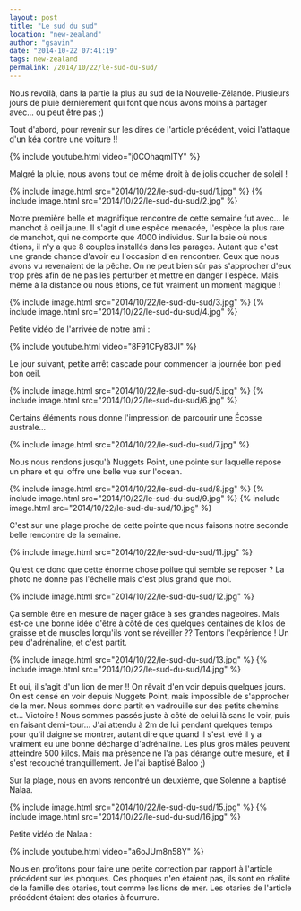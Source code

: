 ```yaml
---
layout: post
title: "Le sud du sud"
location: "new-zealand"
author: "gsavin"
date: "2014-10-22 07:41:19"
tags: new-zealand
permalink: /2014/10/22/le-sud-du-sud/
---
```

Nous revoilà, dans la partie la plus au sud de la Nouvelle-Zélande. Plusieurs jours de pluie dernièrement qui font que nous avons moins à partager avec... ou peut être pas ;)

Tout d'abord, pour revenir sur les dires de l'article précédent, voici l'attaque d'un kéa contre une voiture !!

{% include youtube.html video="j0COhaqmlTY" %}

Malgré la pluie, nous avons tout de même droit à de jolis coucher de soleil !

{% include image.html src="2014/10/22/le-sud-du-sud/1.jpg" %}
{% include image.html src="2014/10/22/le-sud-du-sud/2.jpg" %}

Notre première belle et magnifique rencontre de cette semaine fut avec... le manchot à oeil jaune. Il s'agit d'une espèce menacée, l'espèce la plus rare de manchot, qui ne comporte que 4000 individus. Sur la baie où nous étions, il n'y a que 8 couples installés dans les parages. Autant que c'est une grande chance d'avoir eu l'occasion d'en rencontrer. Ceux que nous avons vu revenaient de la pêche. On ne peut bien sûr pas s'approcher d'eux trop près afin de ne pas les perturber et mettre en danger l'espèce. Mais même à la distance où nous étions, ce fût vraiment un moment magique !

{% include image.html src="2014/10/22/le-sud-du-sud/3.jpg" %}
{% include image.html src="2014/10/22/le-sud-du-sud/4.jpg" %}

Petite vidéo de l'arrivée de notre ami :

{% include youtube.html video="8F91CFy83JI" %}

Le jour suivant, petite arrêt cascade pour commencer la journée bon pied bon oeil.

{% include image.html src="2014/10/22/le-sud-du-sud/5.jpg" %}
{% include image.html src="2014/10/22/le-sud-du-sud/6.jpg" %}

Certains éléments nous donne l'impression de parcourir une Écosse australe...

{% include image.html src="2014/10/22/le-sud-du-sud/7.jpg" %}

Nous nous rendons jusqu'à Nuggets Point, une pointe sur laquelle repose un phare et qui offre une belle vue sur l'ocean.

{% include image.html src="2014/10/22/le-sud-du-sud/8.jpg" %}
{% include image.html src="2014/10/22/le-sud-du-sud/9.jpg" %}
{% include image.html src="2014/10/22/le-sud-du-sud/10.jpg" %}

C'est sur une plage proche de cette pointe que nous faisons notre seconde belle rencontre de la semaine.

{% include image.html src="2014/10/22/le-sud-du-sud/11.jpg" %}

Qu'est ce donc que cette énorme chose poilue qui semble se reposer ? La photo ne donne pas l'échelle mais c'est plus grand que moi.

{% include image.html src="2014/10/22/le-sud-du-sud/12.jpg" %}

Ça semble être en mesure de nager grâce à ses grandes nageoires. Mais est-ce une bonne idée d'être à côté de ces quelques centaines de kilos de graisse et de muscles lorqu'ils vont se réveiller ?? Tentons l'expérience ! Un peu d'adrénaline, et c'est partit.

{% include image.html src="2014/10/22/le-sud-du-sud/13.jpg" %}
{% include image.html src="2014/10/22/le-sud-du-sud/14.jpg" %}

Et oui, il s'agit d'un lion de mer !! On rêvait d'en voir depuis quelques jours. On est censé en voir depuis Nuggets Point, mais impossible de s'approcher de la mer. Nous sommes donc partit en vadrouille sur des petits chemins et... Victoire ! Nous sommes passés juste à côté de celui là sans le voir, puis en faisant demi-tour... J'ai attendu à 2m de lui pendant quelques temps pour qu'il daigne se montrer, autant dire que quand il s'est levé il y a vraiment eu une bonne décharge d'adrénaline. Les plus gros mâles peuvent atteindre 500 kilos. Mais ma présence ne l'a pas dérangé outre mesure, et il s'est recouché tranquillement. Je l'ai baptisé Baloo ;)

Sur la plage, nous en avons rencontré un deuxième, que Solenne a baptisé Nalaa.

{% include image.html src="2014/10/22/le-sud-du-sud/15.jpg" %}
{% include image.html src="2014/10/22/le-sud-du-sud/16.jpg" %}

Petite vidéo de Nalaa :

{% include youtube.html video="a6oJUm8n58Y" %}

Nous en profitons pour faire une petite correction par rapport à l'article précédent sur les phoques. Ces phoques n'en étaient pas, ils sont en réalité de la famille des otaries, tout comme les lions de mer. Les otaries de l'article précédent étaient des otaries à fourrure.